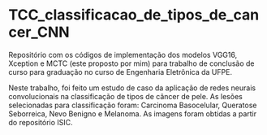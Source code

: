 # TCC_classificacao_de_tipos_de_cancer_CNN

Repositório com os códigos de implementação dos modelos VGG16, Xception e MCTC (este proposto por mim) para trabalho de conclusão de curso para graduação no curso de Engenharia Eletrônica da UFPE.

Neste trabalho, foi feito um estudo de caso da aplicação de redes neurais convolucionais na classificação de tipos de câncer de pele.
As lesões selecionadas para classificação foram: Carcinoma Basocelular, Queratose Seborreica, Nevo Benigno e Melanoma.
As imagens foram obtidas a partir do repositório ISIC.
